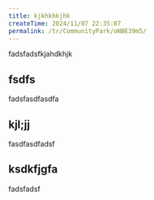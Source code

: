 ```yaml
---
title: kjkhkhkjhk
createTime: 2024/11/07 22:35:07
permalink: /tr/CommunityPark/oNBE39m5/
---
```



fadsfadsfkjahdkhjk 

## fsdfs 
fadsfasdfasdfa


## kjl;jj

fasdfasdfadsf

##  ksdkfjgfa

fadsfadsf